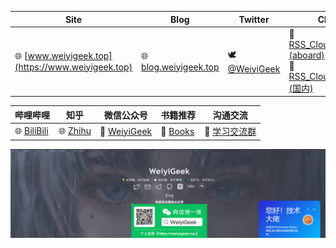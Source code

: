 
| **Site**| **Blog**                             | **Twitter**                              | **Channel**                            | **Telegram**                             |
|-----| ------------------------------------ | ---------------------------------------- | -------------------------------------- | ---------------------------------------- |
|🌐 [www.weiyigeek.top](https://www.weiyigeek.top)| 🌐 [blog.weiyigeek.top](https://blog.weiyigeek.top) | 🕊 [@WeiyiGeek](https://twitter.com/weiyigeek) | 📣 [RSS_CloudSecOpsDev (aboard)](https://t.me/s/rss_secdevops) <br> 📣 [RSS_CloudSecOpsDev (国内)](https://tg.weiyigeek.top) | ☎️ [WeiyiGeek](https://telegram.me/weiyigeek) |


| **哔哩哔哩** | **知乎** | **微信公众号** | **书籍推荐**  | **沟通交流** |
|---|---|---|---------------------------------------- |-----|
|🌐 [BiliBili](https://space.bilibili.com/385802642) | 🌐 [Zhihu](https://www.zhihu.com/people/weiyiSec) | 📣 [WeiyiGeek](https://weiyigeek.top/wechat.html?key=%E6%AC%A2%E8%BF%8E%E5%85%B3%E6%B3%A8) | 📘 [Books](https://blog.weiyigeek.top/books/) | 👋 [学习交流群](https://weiyigeek.top/visit.html) |



![WeiyiGeek.top](./img/weiyigeek.jpg)

